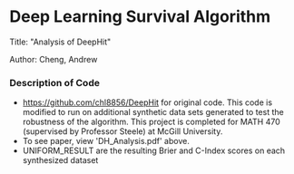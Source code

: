 # Deep Learning Survival Algorithm
Title: "Analysis of DeepHit"

Author: Cheng, Andrew

### Description of Code

- https://github.com/chl8856/DeepHit for original code. This code is modified to run on additional synthetic data sets generated to test the robustness of the algorithm. This project is completed for MATH 470 (supervised by Professor Steele) at McGill University.
- To see paper, view 'DH_Analysis.pdf' above.
- UNIFORM_RESULT are the resulting Brier and C-Index scores on each synthesized dataset

